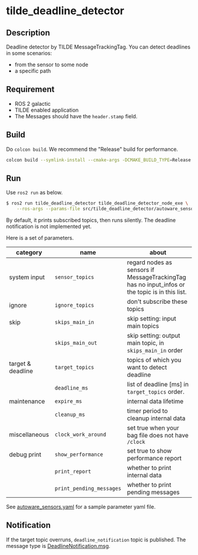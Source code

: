 # tilde_deadline_detector

## Description

Deadline detector by TILDE MessageTrackingTag.
You can detect deadlines in some scenarios:

- from the sensor to some node
- a specific path

## Requirement

- ROS 2 galactic
- TILDE enabled application
- The Messages should have the `header.stamp` field.

## Build

Do `colcon build`. We recommend the "Release" build for performance.

```bash
colcon build --symlink-install --cmake-args -DCMAKE_BUILD_TYPE=Release
```

## Run

Use `ros2 run` as below.

```bash
$ ros2 run tilde_deadline_detector tilde_deadline_detector_node_exe \
    --ros-args --params-file src/tilde_deadline_detector/autoware_sensors.yaml
```

By default, it prints subscribed topics, then runs silently.
The deadline notification is not implemented yet.

Here is a set of parameters.

| category          | name                     | about                                                                                          |
| ----------------- | ------------------------ | ---------------------------------------------------------------------------------------------- |
| system input      | `sensor_topics`          | regard nodes as sensors if MessageTrackingTag has no input_infos or the topic is in this list. |
| ignore            | `ignore_topics`          | don't subscribe these topics                                                                   |
| skip              | `skips_main_in`          | skip setting: input main topics                                                                |
|                   | `skips_main_out`         | skip setting: output main topic, in `skips_main_in` order                                      |
| target & deadline | `target_topics`          | topics of which you want to detect deadline                                                    |
|                   | `deadline_ms`            | list of deadline [ms] in `target_topics` order.                                                |
| maintenance       | `expire_ms`              | internal data lifetime                                                                         |
|                   | `cleanup_ms`             | timer period to cleanup internal data                                                          |
| miscellaneous     | `clock_work_around`      | set true when your bag file does not have `/clock`                                             |
| debug print       | `show_performance`       | set true to show performance report                                                            |
|                   | `print_report`           | whether to print internal data                                                                 |
|                   | `print_pending_messages` | whether to print pending messages                                                              |

See [autoware_sensors.yaml](autoware_sensors.yaml) for a sample parameter yaml file.

## Notification

If the target topic overruns, `deadline_notification` topic is published.
The message type is [DeadlineNotification.msg](../tilde_msg/msg/DeadlineNotification.msg).
